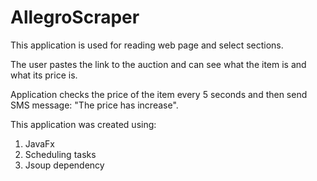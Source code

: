 # AllegroScraper

This application is used for reading web page and select sections.

The user pastes the link to the auction and can see what the item is and what its price is.

Application checks the price of the item every 5 seconds and then send SMS message:
"The price has increase".

This application was created using:
1. JavaFx
2. Scheduling tasks
3. Jsoup dependency 
